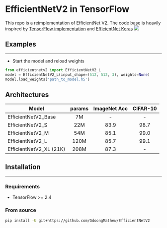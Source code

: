 # EfficientNetV2 in TensorFlow
This repo is a reimplementation of EfficientNet V2. The code base is heavily inspired by [TensorFlow implementation](https://github.com/google/automl/tree/master/efficientnetv2) and [EfficientNet Keras](https://github.com/qubvel/efficientnet) 
<img src="https://raw.githubusercontent.com/google/automl/master/efficientnetv2/g3doc/param_flops.png">
## Examples
___
* Start the model and reload weights
```python
from efficientnetv2 import EfficientNetV2_L
model = EfficientNetV2_L(input_shape=(512, 512, 3), weights=None)
model.load_weights('path_to_model.h5')
```
## Architectures
|Model|params|ImageNet Acc|CIFAR-10|
|---|:---:|:---:|:---:|
|EfficientNetV2_Base|7M|-|-|
|EfficientNetV2_S|22M|83.9|98.7|
|EfficientNetV2_M|54M|85.1|99.0|
|EfficientNetV2_L|120M|85.7|99.1|
|EfficientNetV2_XL (21K)|208M|87.3|-|

## Installation
___
### Requirements
* TensorFlow >= 2.4
### From source
```bash
pip install -U git+https://github.com/GdoongMathew/EfficientNetV2
```
